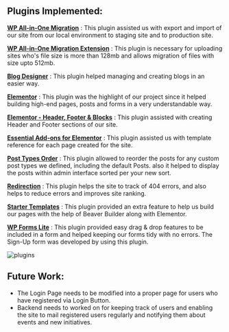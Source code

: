 
## Plugins Implemented:

[**WP All-in-One Migration**](https://wordpress.org/plugins/all-in-one-wp-migration) : This plugin assisted us with export  and import of our site from our local environment to staging site and to production site.

[**WP All-in-One Migration Extension**](https://import.wp-migration.com/) : This plugin is necessary for uploading sites who's file size is more than 128mb and allows migration of files with size upto 512mb.

[**Blog Designer**](https://wordpress.org/plugins/blog-designer-for-post-and-widget/) : This plugin helped managing and creating blogs in an easier way.

[**Elementor**](https://wordpress.org/plugins/elementor/) : This plugin was the highlight of our project since it helped building high-end pages, posts and forms in a very understandable way.

[**Elementor - Header, Footer & Blocks**](https://wordpress.org/plugins/header-footer-elementor/) : This plugin assisted with creating Header and Footer sections of our site.

[**Essential Add-ons  for Elementor**](https://wordpress.org/plugins/essential-addons-for-elementor-lite/) : This plugin assisted us with template reference for each page created for the site.

[**Post Types Order**](https://wordpress.org/plugins/post-types-order/) : This plugin allowed to reorder the posts for any custom post types we defined, including the default Posts. also it helped to display the posts within admin interface sorted per your new sort. 

[**Redirection**](https://wordpress.org/plugins/redirection/) : This plugin helps the site to track of 404 errors, and also helps to reduce errors and improves site ranking.

[**Starter Templates**](https://wordpress.org/plugins/astra-sites/) :  This plugin provided an extra feature to help us build our pages with the help of Beaver Builder along with Elementor.

[**WP Forms Lite**](https://wordpress.org/plugins/wpforms-lite/) : This plugin provided easy drag & drop features to be included in a form and helped keeping our forms tidy with no errors. The Sign-Up form was developed by using this plugin.

![plugins](https://user-images.githubusercontent.com/61227944/120324720-90b50500-c304-11eb-832e-2b5742e9eb3c.jpg)

## Future Work:

- The Login Page needs to be modified into a proper page for users who have registered via Login Button.
- Backend needs to worked on for keeping track of users and enabling the site to mail registered users regularly and notifying them about events and new initiatives.
